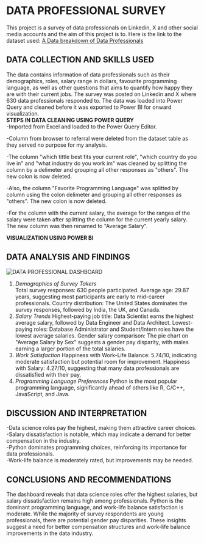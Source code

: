 # DATA PROFESSIONAL SURVEY
This project is a survey of data professionals on Linkedin, X and other social media accounts and the aim of this project is to. Here is the link to the dataset used: [A Data breakdown of Data Professionals](https://github.com/AlexTheAnalyst/Power-BI)  

## DATA COLLECTION AND SKILLS USED  
The data contains information of data professionals such as their demographics, roles, salary range in dollars, favourite programming language, as well as other questions that aims to quantify how happy they are with their current jobs. The survey was posted on Linkedin and X where 630 data professionals responded to. The data was loaded into Power Query and cleaned before it was exported to Power BI for onward visualization.    
**STEPS IN DATA CLEANING USING POWER QUERY**  
-Imported from Excel and loaded to the Power Query Editor.  

-Column from browser to referral were deleted from the dataset table as they served no purpose for my analysis.  

-The column "which tittle best fits your current role", "which country do you live in" and "what industry do you work im" was cleaned by splitting the column by a delimeter and grouping all other responses as "others". The new colon is now deleted.  

-Also, the column "Favorite Programming Language" was splitted by column using the colon delimeter and grouping all other responses as "others". The new colon is now deleted.  

-For the column with the current salary, the average for the ranges of the salary were taken after splitting the column for the current yearly salary. The new column was then renamed to "Average Salary".  

**VISUALIZATION USING POWER BI**  

## DATA ANALYSIS AND FINDINGS  
![DATA PROFESSIONAL DASHBOARD](https://github.com/user-attachments/assets/b8215171-f66c-45ed-95d5-03eda2b0d82c)  

1. *Demographics of Survey Takers*  
Total survey responses: 630 people participated.
Average age: 29.87 years, suggesting most participants are early to mid-career professionals.
Country distribution: The United States dominates the survey responses, followed by India, the UK, and Canada.
2. *Salary Trends*
Highest-paying job title: Data Scientist earns the highest average salary, followed by Data Engineer and Data Architect.
Lowest-paying roles: Database Administrator and Student/Intern roles have the lowest average salaries.
Gender salary comparison: The pie chart on "Average Salary by Sex" suggests a gender pay disparity, with males earning a larger portion of the total salaries.
3. *Work Satisfaction*
Happiness with Work-Life Balance: 5.74/10, indicating moderate satisfaction but potential room for improvement.
Happiness with Salary: 4.27/10, suggesting that many data professionals are dissatisfied with their pay.
4. *Programming Language Preferences*
Python is the most popular programming language, significantly ahead of others like R, C/C++, JavaScript, and Java.
## DISCUSSION AND INTERPRETATION
-Data science roles pay the highest, making them attractive career choices.  
-Salary dissatisfaction is notable, which may indicate a demand for better compensation in the industry.  
-Python dominates programming choices, reinforcing its importance for data professionals.  
-Work-life balance is moderately rated, but improvements may be needed.  

## CONCLUSIONS AND RECOMMENDATIONS  
The dashboard reveals that data science roles offer the highest salaries, but salary dissatisfaction remains high among professionals. Python is the dominant programming language, and work-life balance satisfaction is moderate. While the majority of survey respondents are young professionals, there are potential gender pay disparities. These insights suggest a need for better compensation structures and work-life balance improvements in the data industry.

